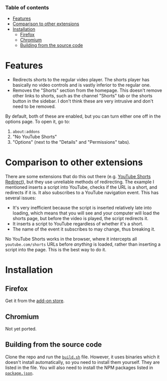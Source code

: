 ### Table of contents

- [Features](#features)
- [Comparison to other extensions](#comparison-to-other-extensions)
- [Installation](#installation)
  - [Firefox](#firefox)
  - [Chromium](#chromium)
  - [Building from the source code](#building-from-the-source-code)

# Features

- Redirects shorts to the regular video player.
  The shorts player has basically no video controls and is vastly inferior to the regular one.
- Removes the "Shorts" section from the homepage.
  This doesn't remove other links to shorts, such as the channel "Shorts" tab or the shorts button in the sidebar.
  I don't think these are very intrusive and don't need to be removed.

By default, both of these are enabled, but you can turn either one off in the options page.
To open it, go to:

1. `about:addons`
2. "No YouTube Shorts"
3. "Options" (next to the "Details" and "Permissions" tabs).

# Comparison to other extensions

There are some extensions that do this out there (e.g. [YouTube Shorts Redirect](https://github.com/huantianad/youtube-shorts-redirect)), but they use unreliable methods of redirecting.
The example I mentioned inserts a script into YouTube, checks if the URL is a short, and redirects if it is.
It also subscribes to a YouTube navigation event. This has several issues:

- It's very inefficient because the script is inserted relatively late into loading, which means
that you will see and your computer will load the shorts page, but before the video is played, the script redirects it.
- It inserts a script to YouTube regardless of whether it's a short.
- The name of the event it subscribes to may change, thus breaking it.

No YouTube Shorts works in the browser, where it intercepts all `youtube.com/shorts` URLs before *anything* is loaded,
rather than inserting a script into the page. This is the best way to do it.

# Installation

## Firefox

Get it from the [add-on store](https://addons.mozilla.org/en-US/firefox/addon/no-youtube-shorts/).

## Chromium

Not yet ported.

## Building from the source code

Clone the repo and run the [`build.sh`](https://github.com/tigerros/no-youtube-shorts/blob/master/build.sh) file.
However, it uses binaries which it doesn't install automatically, so you need to install them yourself.
They are listed in the file. You will also need to install the NPM packages listed in [`package.json`](https://github.com/tigerros/no-youtube-shorts/blob/master/package.json).